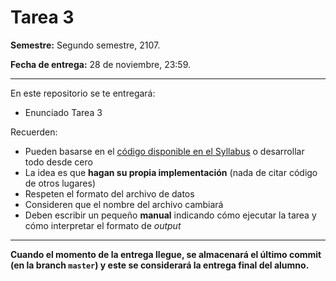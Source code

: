 # Tarea 3

**Semestre:** Segundo semestre, 2107.

**Fecha de entrega:** 28 de noviembre, 23:59.

---

En este repositorio se te entregará:

* Enunciado Tarea 3

Recuerden:

* Pueden basarse en el [código disponible en el Syllabus](https://github.com/IIC2613/Syllabus/tree/master/Ejemplos) o desarrollar todo desde cero
* La idea es que **hagan su propia implementación** (nada de citar código de otros lugares)
* Respeten el formato del archivo de datos
* Consideren que el nombre del archivo cambiará
* Deben escribir un pequeño **manual** indicando cómo ejecutar la tarea y cómo interpretar el formato de *output*

---

**Cuando el momento de la entrega llegue, se almacenará el último commit (en la branch `master`) y este se considerará la entrega final del alumno.**
